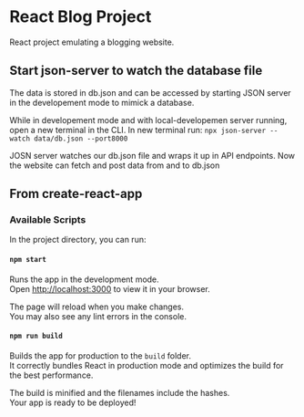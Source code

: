 # React Blog Project

React project emulating a blogging website.

## Start json-server to watch the database file
The data is stored in db.json and can be accessed by starting JSON server in the developement mode to mimick a database.

While in developement mode and with local-developemen server running, open a new terminal in the CLI.
In new terminal run: `npx json-server --watch data/db.json --port8000`

JOSN server watches our db.json file and wraps it up in API endpoints. Now the website can fetch and post data from and to db.json


## From create-react-app
### Available Scripts

In the project directory, you can run:

#### `npm start`

Runs the app in the development mode.\
Open [http://localhost:3000](http://localhost:3000) to view it in your browser.

The page will reload when you make changes.\
You may also see any lint errors in the console.

#### `npm run build`

Builds the app for production to the `build` folder.\
It correctly bundles React in production mode and optimizes the build for the best performance.

The build is minified and the filenames include the hashes.\
Your app is ready to be deployed!
